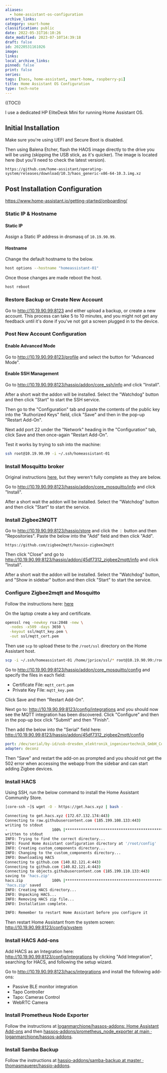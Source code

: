 ```yaml
---
aliases:
  - home-assistant-os-configuration
archive_links: 
category: smart-home
classification: public
date: 2022-05-31T16:10:26
date_modified: 2023-07-10T14:39:18
draft: false
id: 20220531161026
image: 
links: 
local_archive_links: 
pinned: false
print: false
series: 
tags: [haos, home-assistant, smart-home, raspberry-pi]
title: Home Assistant OS Configuration
type: tech-note
---
```


((TOC))

I use a dedicated HP EliteDesk Mini for running Home Assistant OS.

## Initial Installation

Make sure you're using UEFI and Secure Boot is disabled.

Then using Balena Etcher, flash the HAOS image directly to the drive you will be using (skipping the USB stick, as it's quicker). The image is located here (but you'll need to check the latest version).

```text
https://github.com/home-assistant/operating-system/releases/download/10.3/haos_generic-x86-64-10.3.img.xz
```

## Post Installation Configuration

https://www.home-assistant.io/getting-started/onboarding/

### Static IP & Hostname

#### Static IP

Assign a Static IP address in dnsmasq of `10.19.90.99`.

#### Hostname

Change the default hostname to the below.

```sh
host options --hostname "homeassistant-01"
```

Once those changes are made reboot the host.

```sh
host reboot
```

### Restore Backup or Create New Account

Go to http://10.19.90.99:8123 and either upload a backup, or create a new account. This process can take 5 to 10 minutes, and you might not get any feedback until it's done if you've not got a screen plugged in to the device.

### Post New Account Configuration

#### Enable Advanced Mode

Go to http://10.19.90.99:8123/profile and select the button for "Advanced Mode".

#### Enable SSH Management

Go to http://10.19.90.99:8123/hassio/addon/core_ssh/info and click "Install".

After a short wait the addon will be installed. Select the "Watchdog" button and then click "Start" to start the SSH service.

Then go to the "Configuration" tab and paste the contents of the public key into the "Authorized Keys" field, click "Save" and then in the pop-up "Restart Add-On".

Next add port 22 under the "Network" heading in the "Configuration" tab, click Save and then once-again "Restart Add-On".

Test it works by trying to ssh into the machine:

```sh
ssh root@10.19.90.99 -i ~/.ssh/homeassistant-01
```

### Install Mosquitto broker

Original instructions [here](https://mindcomponents.com/home-assistant-zigbee2mqtt-setup-with-raspbee-ii-on-raspberrypi/), but they weren't fully complete as they are below.

Go to http://10.19.90.99:8123/hassio/addon/core_mosquitto/info and click "Install".

After a short wait the addon will be installed. Select the "Watchdog" button and then click "Start" to start the service.

### Install Zigbee2MQTT

Go to http://10.19.90.99:8123/hassio/store and click the `⋮` button and then "Repositories". Paste the below into the "Add" field and then click "Add".

```
https://github.com/zigbee2mqtt/hassio-zigbee2mqtt
```

Then click "Close" and go to http://10.19.90.99:8123/hassio/addon/45df7312_zigbee2mqtt/info and click "Install".

After a short wait the addon will be installed. Select the "Watchdog" button, and "Show in sidebar" button and then click "Start" to start the service.

### Configure Zigbee2mqtt and Mosquitto

Follow the instructions here: [here](20220515221115.html)

On the laptop create a key and certificate.

```sh
openssl req -newkey rsa:2048 -new \
  -nodes -x509 -days 3650 \
  -keyout ssl/mqtt_key.pem \
  -out ssl/mqtt_cert.pem
```

Then use `scp` to upload these to the `/root/ssl` directory on the Home Assistant host.

```sh
scp -i ~/.ssh/homeassistant-01 /home/jprice/ssl/* root@10.19.90.99:/root/ssl/
```

Go to http://10.19.90.99:8123/hassio/addon/core_mosquitto/config and specify the files in each field:

- Certificate File: `mqtt_cert.pem`
- Private Key File: `mqtt_key.pem`

Click Save and then "Restart Add-On".

Next go to: http://10.19.90.99:8123/config/integrations and you should now see the MQTT integration has been discovered. Click "Configure" and then in the pop-up box click "Submit" and then "Finish".

Then add the below into the "Serial" field here: http://10.19.90.99:8123/hassio/addon/45df7312_zigbee2mqtt/config

```yaml
port: /dev/serial/by-id/usb-dresden_elektronik_ingenieurtechnik_GmbH_ConBee_II_DE2490845-if00
adapter: deconz
```

Then "Save" and restart the add-on as prompted and you should not get the 502 error when accessing the webapp from the sidebar and can start adding Zigbee devices.

### Install HACS

Using SSH, run the below command to install the Home Assistant Community Store.

```sh
[core-ssh ~]$ wget -O - https://get.hacs.xyz | bash -

Connecting to get.hacs.xyz (172.67.132.174:443)
Connecting to raw.githubusercontent.com (185.199.108.133:443)
writing to stdout
-                    100% |***************************************************************************************************************************************************************|  2742  0:00:00 ETA
written to stdout
INFO: Trying to find the correct directory...
INFO: Found Home Assistant configuration directory at '/root/config'
INFO: Creating custom_components directory...
INFO: Changing to the custom_components directory...
INFO: Downloading HACS
Connecting to github.com (140.82.121.4:443)
Connecting to github.com (140.82.121.4:443)
Connecting to objects.githubusercontent.com (185.199.110.133:443)
saving to 'hacs.zip'
hacs.zip             100% |***************************************************************************************************************************************************************| 1943k  0:00:00 ETA
'hacs.zip' saved
INFO: Creating HACS directory...
INFO: Unpacking HACS...
INFO: Removing HACS zip file...
INFO: Installation complete.

INFO: Remember to restart Home Assistant before you configure it

```

Then restart Home Assistant from the system screen: http://10.19.90.99:8123/config/system

### Install HACS Add-ons

Add HACS as an Integration here: http://10.19.90.99:8123/config/integrations by clicking "Add Integration", searching for HACS, and following the setup wizard.

Go to http://10.19.90.99:8123/hacs/integrations and install the following add-ons:

- Passive BLE monitor integration
- Tapo Controller
- Tapo: Cameras Control
- WebRTC Camera

### Install Prometheus Node Exporter

Follow the instructions at [loganmarchione/hassos-addons: Home Assistant Add-ons](https://github.com/loganmarchione/hassos-addons) and then [hassos-addons/prometheus_node_exporter at main · loganmarchione/hassos-addons](https://github.com/loganmarchione/hassos-addons/tree/main/prometheus_node_exporter).

### Install Samba Backup

Follow the instructions at [hassio-addons/samba-backup at master · thomasmauerer/hassio-addons](https://github.com/thomasmauerer/hassio-addons/tree/master/samba-backup).

